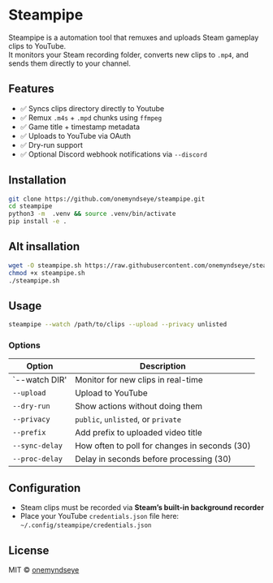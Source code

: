 # Steampipe

Steampipe is a automation tool that remuxes and uploads Steam gameplay clips to YouTube.  
It monitors your Steam recording folder, converts new clips to `.mp4`, and sends them directly to your channel.


## Features

- ✅ Syncs clips directory directly to Youtube
- ✅ Remux `.m4s` + `.mpd` chunks using `ffmpeg`
- ✅ Game title + timestamp metadata
- ✅ Uploads to YouTube via OAuth
- ✅ Dry-run support
- ✅ Optional Discord webhook notifications via `--discord`  

## Installation

```bash
git clone https://github.com/onemyndseye/steampipe.git
cd steampipe
python3 -m  .venv && source .venv/bin/activate
pip install -e .

```

## Alt insallation
```bash
wget -O steampipe.sh https://raw.githubusercontent.com/onemyndseye/steampipe/main/steampipe.sh
chmod +x steampipe.sh
./steampipe.sh

```




## Usage

```bash
steampipe --watch /path/to/clips --upload --privacy unlisted
```

### Options

| Option         | Description                                   |
|----------------|-----------------------------------------------|
| `--watch DIR'  | Monitor for new clips in real-time            |
| `--upload`     | Upload to YouTube                             |
| `--dry-run`    | Show actions without doing them               |
| `--privacy`    | `public`, `unlisted`, or `private`            |
| `--prefix`     | Add prefix to uploaded video title            |
| `--sync-delay` | How often to poll for changes in seconds (30) |
| `--proc-delay` | Delay in seconds before processing (30)       |

## Configuration

- Steam clips must be recorded via **Steam’s built-in background recorder**
- Place your YouTube `credentials.json` file here:  
  `~/.config/steampipe/credentials.json`

## License

MIT © [onemyndseye](https://github.com/onemyndseye)
